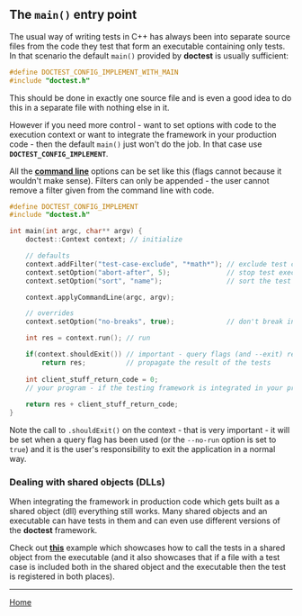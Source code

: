 ## The ```main()``` entry point

The usual way of writing tests in C++ has always been into separate source files from the code they test that form an executable containing only tests. In that scenario the default ```main()``` provided by **doctest** is usually sufficient:

```c++
#define DOCTEST_CONFIG_IMPLEMENT_WITH_MAIN
#include "doctest.h"
```

This should be done in exactly one source file and is even a good idea to do this in a separate file with nothing else in it.

However if you need more control - want to set options with code to the execution context or want to integrate the framework in your production code - then the default ```main()``` just won't do the job. In that case use **```DOCTEST_CONFIG_IMPLEMENT```**.

All the [**command line**](commandline.md) options can be set like this (flags cannot because it wouldn't make sense). Filters can only be appended - the user cannot remove a filter given from the command line with code. 

```c++
#define DOCTEST_CONFIG_IMPLEMENT
#include "doctest.h"

int main(int argc, char** argv) {
    doctest::Context context; // initialize

    // defaults
    context.addFilter("test-case-exclude", "*math*"); // exclude test cases with "math" in their name
    context.setOption("abort-after", 5);              // stop test execution after 5 failed assertions
    context.setOption("sort", "name");                // sort the test cases by their name

    context.applyCommandLine(argc, argv);

    // overrides
    context.setOption("no-breaks", true);             // don't break in the debugger when assertions fail

    int res = context.run(); // run

    if(context.shouldExit()) // important - query flags (and --exit) rely on the user doing this
        return res;          // propagate the result of the tests
    
    int client_stuff_return_code = 0;
    // your program - if the testing framework is integrated in your production code
    
    return res + client_stuff_return_code;
}

```

Note the call to ```.shouldExit()``` on the context - that is very important - it will be set when a query flag has been used (or the ```--no-run``` option is set to ```true```) and it is the user's responsibility to exit the application in a normal way.

### Dealing with shared objects (DLLs)

When integrating the framework in production code which gets built as a shared object (dll) everything still works. Many shared objects and an executable can have tests in them and can even use different versions of the **doctest** framework.

Check out [**this**](../../examples/dll_and_executable/) example which showcases how to call the tests in a shared object from the executable (and it also showcases that if a file with a test case is included both in the shared object and the executable then the test is registered in both places). 

---------------

[Home](readme.md#reference)
